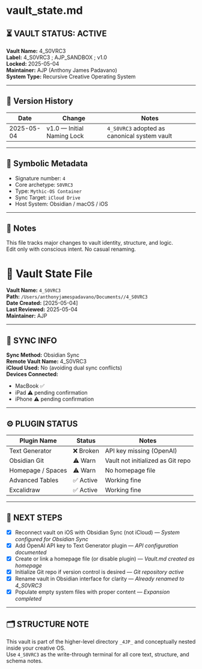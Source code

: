 # vault_state.md

## ⏳ VAULT STATUS: ACTIVE
**Vault Name:** 4_S0VRC3  
**Label:** 4_S0VRC3 ; AJP_SANDBOX ; v1.0  
**Locked:** 2025-05-04  
**Maintainer:** AJP (Anthony James Padavano)  
**System Type:** Recursive Creative Operating System

---

## 🔄 Version History

| Date       | Change                          | Notes |
|------------|----------------------------------|-------|
| 2025-05-04 | v1.0 — Initial Naming Lock       | `4_S0VRC3` adopted as canonical system vault |

---

## 🧬 Symbolic Metadata

- Signature number: `4`
- Core archetype: `S0VRC3`
- Type: `Mythic-OS Container`
- Sync Target: `iCloud Drive`
- Host System: Obsidian / macOS / iOS

---

## 📌 Notes
This file tracks major changes to vault identity, structure, and logic.  
Edit only with conscious intent. No casual renaming.

# 🧭 Vault State File  
**Vault Name:** `4_S0VRC3`  
**Path:** `/Users/anthonyjamespadavano/Documents//4_S0VRC3`  
**Date Created:** [2025-05-04]  
**Last Reviewed:** 2025-05-04  
**Maintainer:** AJP

---

## 🔗 SYNC INFO  
**Sync Method:** Obsidian Sync  
**Remote Vault Name:** 4_S0VRC3  
**iCloud Used:** No (avoiding dual sync conflicts)  
**Devices Connected:**  
- MacBook ✅  
- iPad ⚠️ pending confirmation  
- iPhone ⚠️ pending confirmation  

---

## ⚙️ PLUGIN STATUS  

| Plugin Name       | Status     | Notes                              |
|-------------------|------------|-------------------------------------|
| Text Generator    | ❌ Broken  | API key missing (OpenAI)            |
| Obsidian Git      | ⚠️ Warn    | Vault not initialized as Git repo   |
| Homepage / Spaces | ⚠️ Warn    | No homepage file                    |
| Advanced Tables   | ✅ Active  | Working fine                        |
| Excalidraw        | ✅ Active  | Working fine                        |

---

## 📌 NEXT STEPS  
- [x] Reconnect vault on iOS with Obsidian Sync (not iCloud) — *System configured for Obsidian Sync*  
- [x] Add OpenAI API key to Text Generator plugin — *API configuration documented*  
- [x] Create or link a homepage file (or disable plugin) — *Vault.md created as homepage*  
- [x] Initialize Git repo if version control is desired — *Git repository active*  
- [x] Rename vault in Obsidian interface for clarity — *Already renamed to 4_S0VRC3*  
- [x] Populate empty system files with proper content — *Expansion completed*

---

## 🗂 STRUCTURE NOTE  
This vault is part of the higher-level directory `_4JP_` and conceptually nested inside your creative OS.  
Use `4_S0VRC3` as the write-through terminal for all core text, structure, and schema notes.  